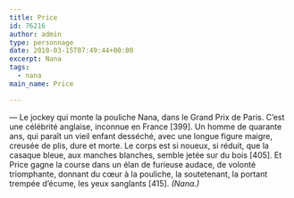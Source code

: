 ```yaml
---
title: Price
id: 76216
author: admin
type: personnage
date: 2010-03-15T07:49:44+00:00
excerpt: Nana
tags:
  - nana
main_name: Price

---
```

— Le jockey qui monte la pouliche Nana, dans le Grand Prix de Paris. C&rsquo;est une célébrité anglaise, inconnue en France [399]. Un homme de quarante ans, qui paraît un vieil enfant desséché, avec une longue figure maigre, creusée de plis, dure et morte. Le corps est si noueux, si réduit, que la casaque bleue, aux manches blanches, semble jetée sur du bois [405]. Et Price gagne la course dans un élan de furieuse audace, de volonté triomphante, donnant du cœur à la pouliche, la soutetenant, la portant trempée d&rsquo;écume, les yeux sanglants [415]. _(Nana.)_